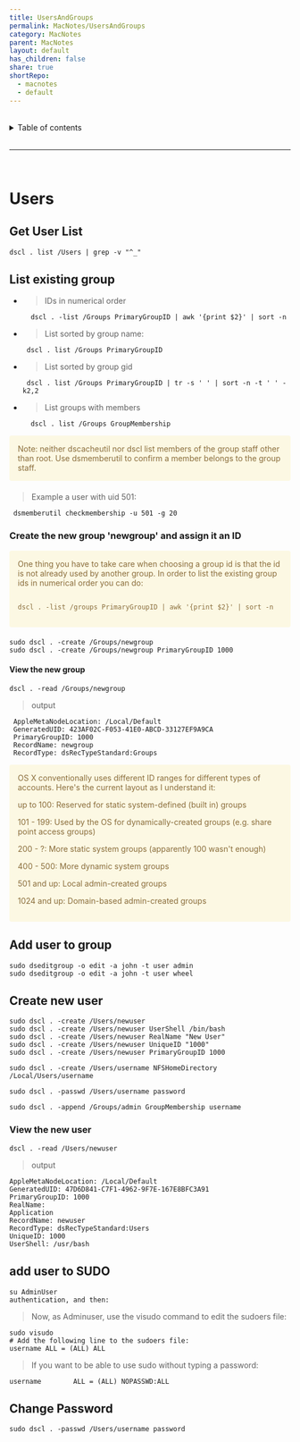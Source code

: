 ```yaml
---
title: UsersAndGroups
permalink: MacNotes/UsersAndGroups
category: MacNotes
parent: MacNotes
layout: default
has_children: false
share: true
shortRepo:
  - macnotes
  - default
---
```


<br/>

<details markdown="block">                
<summary>                
Table of contents                
</summary>                
{: .text-delta }                
1. TOC                
{:toc}                
</details>

<br/>

---

<br/>

# Users

## Get User List

```shell
dscl . list /Users | grep -v "^_"
```

## List existing group

- > IDs in numerical order
  ```shell
    dscl . -list /Groups PrimaryGroupID | awk '{print $2}' | sort -n
  ```
- > List sorted by group name:

  ```shell
   dscl . list /Groups PrimaryGroupID
  ```

- > List sorted by group gid

  ```shell
   dscl . list /Groups PrimaryGroupID | tr -s ' ' | sort -n -t ' ' -k2,2
  ```

- > List groups with members
  ```shell
    dscl . list /Groups GroupMembership
  ```

<div style="padding: 15px; margin-bottom: 20px; border-radius: 4px; color: #8a6d3b;; background-color: #fcf8e3; border-color: #faebcc;">            
    Note: neither dscacheutil nor dscl list members of the group staff other than root. Use dsmemberutil to confirm a member belongs to the group staff.       
</div>

> Example a user with uid 501:

```shell
 dsmemberutil checkmembership -u 501 -g 20
```

### Create the new group 'newgroup' and assign it an ID

<div style="padding: 15px; margin-bottom: 20px; border-radius: 4px; color: #8a6d3b;; background-color: #fcf8e3; border-color: #faebcc;">            
    One thing you have to take care when choosing a group id is that the id is not already used by another group. In order to list the existing group ids in numerical order you can do:
<p>
<code>
dscl . -list /groups PrimaryGroupID | awk '{print $2}' | sort -n
</code> 
</p>      
</div>

```shell
sudo dscl . -create /Groups/newgroup
sudo dscl . -create /Groups/newgroup PrimaryGroupID 1000
```

#### View the new group

```shell
dscl . -read /Groups/newgroup
```

> output

```
 AppleMetaNodeLocation: /Local/Default
 GeneratedUID: 423AF02C-F053-41E0-ABCD-33127EF9A9CA
 PrimaryGroupID: 1000
 RecordName: newgroup
 RecordType: dsRecTypeStandard:Groups
```

<div style="padding: 15px; margin-bottom: 20px; border-radius: 4px; color: #8a6d3b;; background-color: #fcf8e3; border-color: #faebcc;">            
OS X conventionally uses different ID ranges for different types of accounts. Here's the current layout as I understand it:

up to 100: Reserved for static system-defined (built in) groups

101 - 199: Used by the OS for dynamically-created groups (e.g. share point access groups)

200 - ?: More static system groups (apparently 100 wasn't enough)

400 - 500: More dynamic system groups

501 and up: Local admin-created groups

1024 and up: Domain-based admin-created groups

</div>

## Add user to group

```shell
sudo dseditgroup -o edit -a john -t user admin
sudo dseditgroup -o edit -a john -t user wheel
```

## Create new user

```shell
sudo dscl . -create /Users/newuser
sudo dscl . -create /Users/newuser UserShell /bin/bash
sudo dscl . -create /Users/newuser RealName "New User"
sudo dscl . -create /Users/newuser UniqueID "1000"
sudo dscl . -create /Users/newuser PrimaryGroupID 1000
```

```shell
sudo dscl . -create /Users/username NFSHomeDirectory /Local/Users/username
```

```shell
sudo dscl . -passwd /Users/username password
```

```shell
sudo dscl . -append /Groups/admin GroupMembership username
```

### View the new user

```shell
dscl . -read /Users/newuser
```

> output

```
AppleMetaNodeLocation: /Local/Default
GeneratedUID: 47D6D841-C7F1-4962-9F7E-167E8BFC3A91
PrimaryGroupID: 1000
RealName:
Application
RecordName: newuser
RecordType: dsRecTypeStandard:Users
UniqueID: 1000
UserShell: /usr/bash
```

## add user to SUDO

```shell
su AdminUser
authentication, and then:
```

> Now, as Adminuser, use the visudo command to edit the sudoers file:

```shell
sudo visudo
# Add the following line to the sudoers file:
username ALL = (ALL) ALL
```

> If you want to be able to use sudo without typing a password:

```shell
username        ALL = (ALL) NOPASSWD:ALL
```

## Change Password

```shell
sudo dscl . -passwd /Users/username password
```
